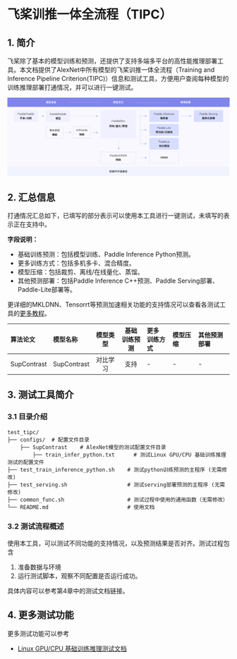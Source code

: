 
# 飞桨训推一体全流程（TIPC）

## 1. 简介

飞桨除了基本的模型训练和预测，还提供了支持多端多平台的高性能推理部署工具。本文档提供了AlexNet中所有模型的飞桨训推一体全流程（Training and Inference Pipeline Criterion(TIPC)）信息和测试工具，方便用户查阅每种模型的训练推理部署打通情况，并可以进行一键测试。

<div align="center">
    <img src="docs/tipc_guide.png" width="1000">
</div>

## 2. 汇总信息

打通情况汇总如下，已填写的部分表示可以使用本工具进行一键测试，未填写的表示正在支持中。

**字段说明：**
- 基础训练预测：包括模型训练、Paddle Inference Python预测。
- 更多训练方式：包括多机多卡、混合精度。
- 模型压缩：包括裁剪、离线/在线量化、蒸馏。
- 其他预测部署：包括Paddle Inference C++预测、Paddle Serving部署、Paddle-Lite部署等。

更详细的MKLDNN、Tensorrt等预测加速相关功能的支持情况可以查看各测试工具的[更多教程](#more)。

| 算法论文 | 模型名称 | 模型类型 | 基础<br>训练预测 | 更多<br>训练方式 | 模型压缩 |  其他预测部署  |
| :--- | :--- |  :----:  | :--------: |  :----  |   :----  |   :----  |
| SupContrast     | SupContrast | 对比学习  | 支持 | - | - | - |

## 3. 测试工具简介

### 3.1 目录介绍

```shell
test_tipc/
├── configs/  # 配置文件目录
    ├── SupContrast    # AlexNet模型的测试配置文件目录
        ├── train_infer_python.txt      # 测试Linux GPU/CPU 基础训练推理测试的配置文件
├── test_train_inference_python.sh    # 测试python训练预测的主程序 (无需修改)
├── test_serving.sh                   # 测试serving部署预测的主程序 (无需修改)
├── common_func.sh                    # 测试过程中使用的通用函数（无需修改）
└── README.md                         # 使用文档
```

### 3.2 测试流程概述

使用本工具，可以测试不同功能的支持情况，以及预测结果是否对齐。测试过程包含

1. 准备数据与环境
2. 运行测试脚本，观察不同配置是否运行成功。

具体内容可以参考第4章中的测试文档链接。

<a name="more"></a>

## 4. 更多测试功能

更多测试功能可以参考

* [Linux GPU/CPU 基础训练推理测试文档](docs/test_train_inference_python.md)
